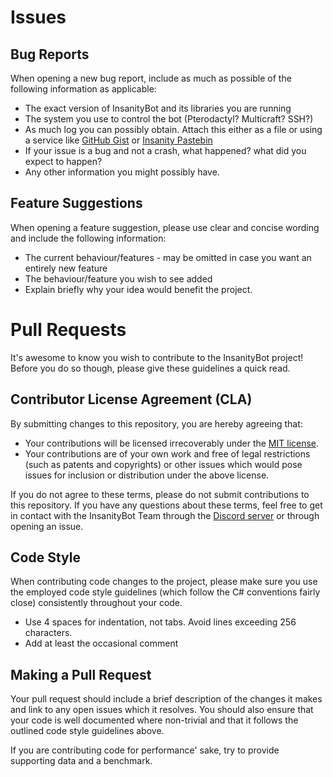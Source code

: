 # Issues

## Bug Reports

When opening a new bug report, include as much as possible of the following information as applicable:

- The exact version of InsanityBot and its libraries you are running 
- The system you use to control the bot (Pterodactyl? Multicraft? SSH?)
- As much log you can possibly obtain. Attach this either as a file or using a service like [GitHub Gist](https://gist.github.com/) or [Insanity Pastebin](https://paste.insanity.network)
- If your issue is a bug and not a crash, what happened? what did you expect to happen?
- Any other information you might possibly have.

## Feature Suggestions

When opening a feature suggestion, please use clear and concise wording and include the following information:

- The current behaviour/features - may be omitted in case you want an entirely new feature
- The behaviour/feature you wish to see added
- Explain briefly why your idea would benefit the project.

# Pull Requests

It's awesome to know you wish to contribute to the InsanityBot project! Before you do so though, please give these guidelines a quick read.

## Contributor License Agreement (CLA)

By submitting changes to this repository, you are hereby agreeing that:

- Your contributions will be licensed irrecoverably under the [MIT license](https://opensource.org/licenses/MIT).
- Your contributions are of your own work and free of legal restrictions (such as patents and copyrights) or other
issues which would pose issues for inclusion or distribution under the above license.

If you do not agree to these terms, please do not submit contributions to this repository. If you have any questions
about these terms, feel free to get in contact with the InsanityBot Team through the [Discord server](https://bot.insanity.network/discord) or
through opening an issue.

## Code Style

When contributing code changes to the project, please make sure you use the employed code style guidelines (which follow the C# conventions fairly close)
consistently throughout your code.

 - Use 4 spaces for indentation, not tabs. Avoid lines exceeding 256 characters.
 - Add at least the occasional comment

## Making a Pull Request

Your pull request should include a brief description of the changes it makes and link to any open issues which it
resolves. You should also ensure that your code is well documented where non-trivial and that it follows the
outlined code style guidelines above.

If you are contributing code for performance' sake, try to provide supporting data and a benchmark.
